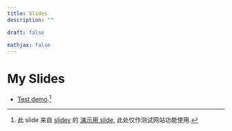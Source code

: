 ```yaml
---
title: Slides
description: ""

draft: false

mathjax: false
---
```


# My Slides

- [Test demo](https://wvw-voids.github.io/slides/test-demo).[^fork]
[^fork]: 此 slide 来自 [slidev](https://sli.dev) 的 [演示用 slide](https://sli.dev/demo/starter/), 此处仅作测试网站功能使用.